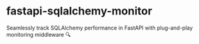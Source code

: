 # fastapi-sqlalchemy-monitor
Seamlessly track SQLAlchemy performance in FastAPI with plug-and-play monitoring middleware 🔍
